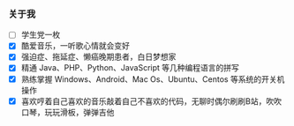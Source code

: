 ### 关于我

- [ ] 学生党一枚
- [x] 酷爱音乐，一听歌心情就会变好
- [x] 强迫症、拖延症、懒癌晚期患者，白日梦想家
- [x] 精通 Java、PHP、Python、JavaScript 等几种编程语言的拼写
- [x] 熟练掌握 Windows、Android、Mac Os、Ubuntu、Centos 等系统的开关机操作
- [x] 喜欢哼着自己喜欢的音乐敲着自己不喜欢的代码，无聊时偶尔刷刷B站，吹吹口琴，玩玩滑板，弹弹吉他
